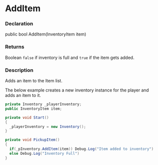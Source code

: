 # AddItem

### Declaration
public bool AddItem(InventoryItem item)

### Returns
Boolean ```false``` if inventory is full and ```true``` if the item gets added.

### Description
Adds an item to the Item list.

The below example creates a new inventory instance for the player and adds an item to it. 
```cs
private Inventory _playerInventory;
public InventoryItem item;

private void Start()
{
  _playerInventory = new Inventory();
}

private void PickupItem()
{
  if(_pInventory.AddItem(item)) Debug.Log("Item added to inventory")
  else Debug.Log("Inventory Full")
}
```
